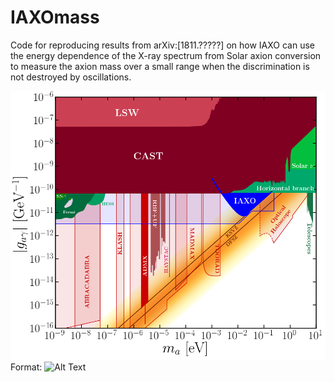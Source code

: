 # IAXOmass
Code for reproducing results from arXiv:[1811.?????] on how IAXO can use the energy dependence of the X-ray spectrum from Solar axion conversion to measure the axion mass over a small range when the discrimination is not destroyed by oscillations.

![GitHub Logo](/plots/plots_png/AxionLimits.png)
Format: ![Alt Text](url)
